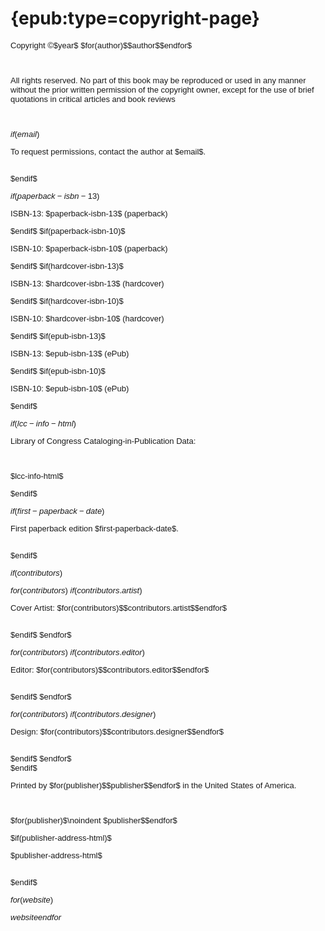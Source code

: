 # {epub:type=copyright-page}

<div style="font-size: small; font-family: sans-serif;">

<p style="text-indent: 0;">Copyright &copy;$year$ $for(author)$$author$$endfor$</p><br />
<p style="text-indent: 0;">All rights reserved. No part of this book may be reproduced or used in any manner without the prior written permission of the copyright owner, except for the use of brief quotations in critical articles and book reviews</p><br />

$if(email)$
<p style="text-indent: 0;">To request permissions, contact the author at $email$.</p><br />
$endif$

$if(paperback-isbn-13)$
<p style="text-indent: 0;">ISBN-13: $paperback-isbn-13$ (paperback)</p>
$endif$
$if(paperback-isbn-10)$
<p style="text-indent: 0;">ISBN-10: $paperback-isbn-10$ (paperback)</p>
$endif$
$if(hardcover-isbn-13)$
<p style="text-indent: 0;">ISBN-13: $hardcover-isbn-13$ (hardcover)</p>
$endif$
$if(hardcover-isbn-10)$
<p style="text-indent: 0;">ISBN-10: $hardcover-isbn-10$ (hardcover)</p>
$endif$
$if(epub-isbn-13)$
<p  style="text-indent: 0;">ISBN-13: $epub-isbn-13$ (ePub)</p>
$endif$
$if(epub-isbn-10)$
<p  style="text-indent: 0;">ISBN-10: $epub-isbn-10$ (ePub)</p>
$endif$

<br />

$if(lcc-info-html)$
<p style="text-indent: 0;">Library of Congress Cataloging-in-Publication Data:</p><br />
<p>$lcc-info-html$</p>
$endif$

$if(first-paperback-date)$
<p style="text-indent: 0;">First paperback edition $first-paperback-date$.</p><br />
$endif$

$if(contributors)$

$for(contributors)$
$if(contributors.artist)$
<p style="text-indent: 0;">Cover Artist: $for(contributors)$$contributors.artist$$endfor$</p><br />
$endif$
$endfor$

$for(contributors)$
$if(contributors.editor)$
<p style="text-indent: 0;">Editor: $for(contributors)$$contributors.editor$$endfor$</p><br />
$endif$
$endfor$

$for(contributors)$
$if(contributors.designer)$
<p style="text-indent: 0;">Design: $for(contributors)$$contributors.designer$$endfor$</p><br />
$endif$
$endfor$

<br />
$endif$

<p style="text-indent: 0;">Printed by $for(publisher)$$publisher$$endfor$ in the United States of America.</p><br />

<p style="text-indent: 0;">$for(publisher)$\noindent $publisher$$endfor$</p>
$if(publisher-address-html)$
<p style="text-indent: 0;">$publisher-address-html$</p><br />
$endif$

$for(website)$<p style="text-indent: 0;">$website$$endfor$</p>

</div>